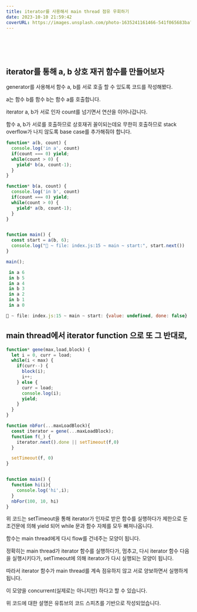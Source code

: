 ```yaml
---
title: iterator를 사용해서 main thread 점유 우회하기
date: 2023-10-10 21:59:42
coverURL: https://images.unsplash.com/photo-1635241161466-541f065683ba?ixlib=rb-4.0.3&ixid=M3wxMjA3fDB8MHxwaG90by1wYWdlfHx8fGVufDB8fHx8fA%3D%3D&auto=format&fit=crop&w=2960&q=80
---
```

<br />
<br />
<br />

## iterator를 통해 a, b 상호 재귀 함수를 만들어보자

generator를 사용해서 함수 a, b를 서로 호출 할 수 있도록
코드를 작성해봤다.


a는 함수 b를
함수 b는 함수 a를 호출합니다.

iterator a, b가 서로 인자 count를 넘기면서 연산을 이어나갑니다.

함수 a, b가 서로를 호출하므로 상호재귀 꼴이되는데요
무한히 호출하므로 stack overflow가 나지 않도록 base case를 추가해줘야 합니다.
```js
function* a(b, count) {
  console.log('in a', count)
  if(count === 0) yield;
  while(count > 0) {
    yield* b(a, count-1);
  }
}

function* b(a, count) {
  console.log('in b', count)
  if(count === 0) yield;
  while(count > 0) {
    yield* a(b, count-1);
  }
}


function main() {
  const start = a(b, 6);
  console.log("🚀 ~ file: index.js:15 ~ main ~ start:", start.next())
}

main();

 in a 6
 in b 5
 in a 4
 in b 3
 in a 2
 in b 1
 in a 0

🚀 ~ file: index.js:15 ~ main ~ start: {value: undefined, done: false}
```

## main thread에서 iterator function 으로 또 그 반대로,


```js
function* gene(max,load,block) {
  let i = 0, curr = load;
  while(i < max) {
    if(curr--) {
      block(i);
      i++;
    } else {
      curr = load;
      console.log(i);
      yield;
    }
  }
}

function nbFor(...maxLoadBlock){
  const iterator = gene(...maxLoadBlock);
  function f(_) {
    iterator.next().done || setTimeout(f,0)
  }

  setTimeout(f, 0)
}


function main() {
  function hi(i){
    console.log('hi',i);
  }
  nbFor(100, 10, hi)
}
```
위 코드는 setTimeout을 통해 iterator가 인자로 받은
함수를 실행하다가 제한으로 둔 조건문에 의해 yield 되어
while 문과 함수 자체를 모두 빠져나옵니다.

함수는 main thread에게 다시 flow를 건네주는 모양이 됩니다.

정확히는 main thread가 iterator 함수를 실행하다가,
멈추고,
다시 iterator 함수 다음을 실행시키다가,
setTimeout에 의해 iterator가 다시 실행되는 모양이 됩니다.

따라서 iterator 함수가 main thread를 계속 점유하지 않고
서로 양보하면서 실행하게 됩니다.

이 모양을 concurrent(실제로는 아니지만) 하다고 할 수 있습니다.

위 코드에 대한 설명은 유튜브의 코드 스피츠를 기반으로 작성되었습니다.


